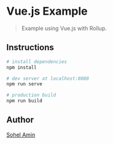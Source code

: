 # Vue.js Example

> Example using Vue.js with Rollup.

## Instructions

``` bash
# install dependencies
npm install

# dev server at localhost:8080
npm run serve

# production build
npm run build
```

## Author
[Sohel Amin](http://www.sohelamin.com)
